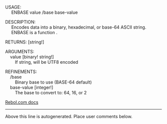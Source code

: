 USAGE:  
&nbsp;&nbsp;&nbsp;&nbsp;&nbsp;ENBASE&nbsp;value&nbsp;/base&nbsp;base-value  
  
DESCRIPTION:  
&nbsp;&nbsp;&nbsp;&nbsp;&nbsp;Encodes&nbsp;data&nbsp;into&nbsp;a&nbsp;binary,&nbsp;hexadecimal,&nbsp;or&nbsp;base-64&nbsp;ASCII&nbsp;string.  
&nbsp;&nbsp;&nbsp;&nbsp;&nbsp;ENBASE&nbsp;is&nbsp;a&nbsp;function&nbsp;.  
  
RETURNS:&nbsp;[string!]  
  
ARGUMENTS:  
&nbsp;&nbsp;&nbsp;&nbsp;value&nbsp;[binary!&nbsp;string!]  
&nbsp;&nbsp;&nbsp;&nbsp;&nbsp;&nbsp;&nbsp;&nbsp;If&nbsp;string,&nbsp;will&nbsp;be&nbsp;UTF8&nbsp;encoded  
  
REFINEMENTS:  
&nbsp;&nbsp;&nbsp;&nbsp;/base  
&nbsp;&nbsp;&nbsp;&nbsp;&nbsp;&nbsp;&nbsp;&nbsp;Binary&nbsp;base&nbsp;to&nbsp;use&nbsp;(BASE-64&nbsp;default)  
&nbsp;&nbsp;&nbsp;&nbsp;base-value&nbsp;[integer!]  
&nbsp;&nbsp;&nbsp;&nbsp;&nbsp;&nbsp;&nbsp;&nbsp;The&nbsp;base&nbsp;to&nbsp;convert&nbsp;to:&nbsp;64,&nbsp;16,&nbsp;or&nbsp;2  

[Rebol.com docs](http://www.rebol.com/r3/docs/functions/enbase.html)
___
Above this line is autogenerated. Place user comments below.